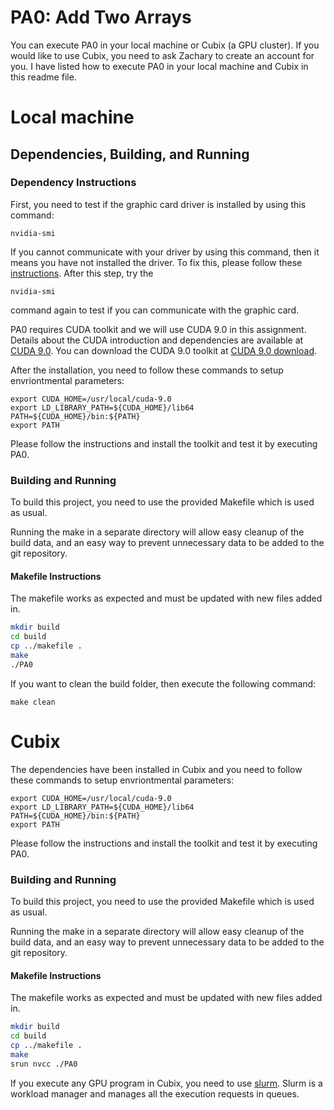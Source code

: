 # PA0: Add Two Arrays
You can execute PA0 in your local machine or Cubix (a GPU cluster). If you would like to use Cubix, you need to ask Zachary to create an account for you. I have listed how to execute PA0 in your local machine and Cubix in this readme file.

# Local machine
## Dependencies, Building, and Running

### Dependency Instructions
First, you need to test if the graphic card driver is installed by using this command:
```
nvidia-smi
```

If you cannot communicate with your driver by using this command, then it means you have not installed the driver. To fix this, please follow these [instructions](https://askubuntu.com/questions/851069/latest-nvidia-driver-on-ubuntu-16-04). After this step, try the 

```
nvidia-smi
```

command again to test if you can communicate with the graphic card.

PA0 requires CUDA toolkit and we will use CUDA 9.0 in this assignment. Details about the CUDA introduction and dependencies are available at [CUDA 9.0](https://developer.nvidia.com/cuda-toolkit/whatsnew). You can download the CUDA 9.0 toolkit at [CUDA 9.0 download](https://developer.nvidia.com/cuda-90-download-archive). 

After the installation, you need to follow these commands to setup envriontmental parameters:
```Environmental Parameters Setup
export CUDA_HOME=/usr/local/cuda-9.0
export LD_LIBRARY_PATH=${CUDA_HOME}/lib64 
PATH=${CUDA_HOME}/bin:${PATH}
export PATH
```
<!-- You may need to repeat the "Environmental Parameters Setup" every time when you open a new terminal. Because you bashrc does not have PATH parameter. If this happens, try the following command:
```
echo "export PATH=/usr/local/cuda-9.0/bin:$PATH" >> ~/.bashrc
```
 -->

Please follow the instructions and install the toolkit and test it by executing PA0.

### Building and Running
To build this project, you need to use the provided Makefile which is used as usual.

Running the make in a separate directory will allow easy cleanup of the build data, and an easy way to prevent unnecessary data to be added to the git repository.  

#### Makefile Instructions 
The makefile works as expected and must be updated with new files added in.

```bash
mkdir build
cd build
cp ../makefile .
make
./PA0
```

If you want to clean the build folder, then execute the following command:
```
make clean
```

# Cubix
The dependencies have been installed in Cubix and you need to follow these commands to setup envriontmental parameters:
```Environmental Parameters Setup
export CUDA_HOME=/usr/local/cuda-9.0
export LD_LIBRARY_PATH=${CUDA_HOME}/lib64 
PATH=${CUDA_HOME}/bin:${PATH}
export PATH
```


Please follow the instructions and install the toolkit and test it by executing PA0.

### Building and Running
To build this project, you need to use the provided Makefile which is used as usual.

Running the make in a separate directory will allow easy cleanup of the build data, and an easy way to prevent unnecessary data to be added to the git repository.  

#### Makefile Instructions 
The makefile works as expected and must be updated with new files added in.

```bash
mkdir build
cd build
cp ../makefile .
make
srun nvcc ./PA0
```

If you execute any GPU program in Cubix, you need to use [slurm](https://slurm.schedmd.com/quickstart.html). Slurm is a workload manager and manages all the execution requests in queues.